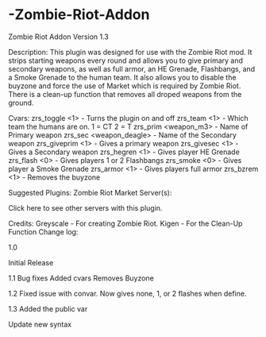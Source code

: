 # -Zombie-Riot-Addon
Zombie Riot Addon
Version 1.3



Description:
This plugin was designed for use with the Zombie Riot mod. It strips starting weapons every round and allows you to give primary and secondary weapons, as well as full armor, an HE Grenade, Flashbangs, and a Smoke Grenade to the human team. It also allows you to disable the buyzone and force the use of Market which is required by Zombie Riot. There is a clean-up function that removes all droped weapons from the ground.

Cvars:
zrs_toggle <1> - Turns the plugin on and off
zrs_team <1> - Which team the humans are on. 1 = CT 2 = T
zrs_prim <weapon_m3> - Name of Primary weapon
zrs_sec <weapon_deagle> - Name of the Secondary weapon
zrs_giveprim <1> - Gives a primary weapon
zrs_givesec <1> - Gives a Secondary weapon
zrs_hegren <1> - Gives player HE Grenade
zrs_flash <0> - Gives players 1 or 2 Flashbangs
zrs_smoke <0> - Gives player a Smoke Grenade
zrs_armor <1> - Gives players full armor
zrs_bzrem <1> - Removes the buyzone

Suggested Plugins:
Zombie Riot
Market
Server(s):

Click here to see other servers with this plugin.

Credits:
Greyscale - For creating Zombie Riot.
Kigen - For the Clean-Up Function
Change log:



1.0

Initial Release



1.1
Bug fixes
Added cvars
Removes Buyzone



1.2
Fixed issue with convar. Now gives none, 1, or 2 flashes when define.



1.3
Added the public var

Update new syntax
